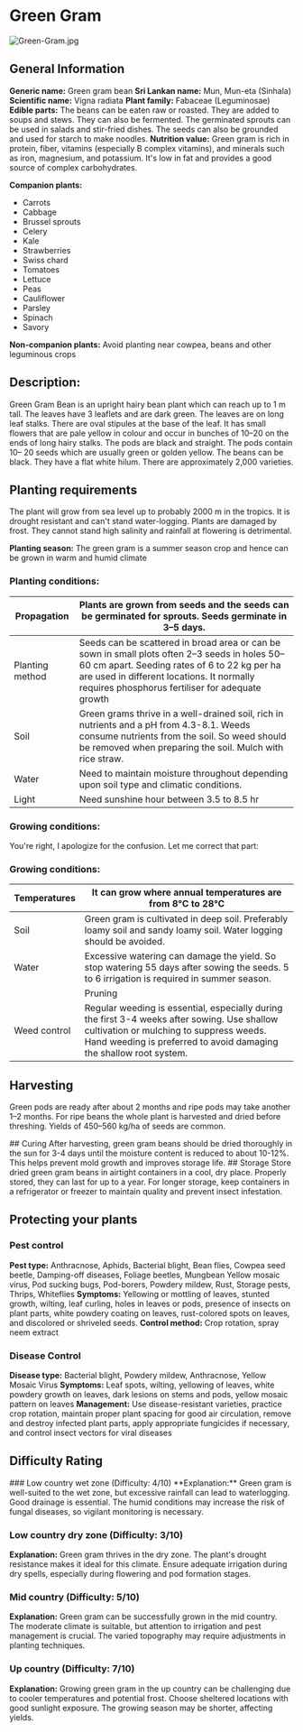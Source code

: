# Green Gram
![Green-Gram.jpg](../../assets/images/Green-Gram.jpg "By Ivar Leidus - Own work, CC BY-SA 4.0, https://commons.wikimedia.org/w/index.php?curid=97530683")

## General Information
**Generic name:** Green gram bean
**Sri Lankan name:** Mun, Mun-eta (Sinhala)
<update>**Scientific name:** Vigna radiata</update>
<update>**Plant family:** Fabaceae (Leguminosae)</update>
**Edible parts:** The beans can be eaten raw or roasted. They are added to soups and stews. They can also be fermented. The germinated sprouts can be used in salads and stir-fried dishes. The seeds can also be grounded and used for starch to make noodles.
<update>**Nutrition value:** Green gram is rich in protein, fiber, vitamins (especially B complex vitamins), and minerals such as iron, magnesium, and potassium. It's low in fat and provides a good source of complex carbohydrates.</update>

**Companion plants:** 
- Carrots
- Cabbage
- Brussel sprouts
- Celery
- Kale
- Strawberries
- Swiss chard
- Tomatoes
- Lettuce
- Peas
- Cauliflower
- Parsley
- Spinach
- Savory

**Non-companion plants:** Avoid planting near cowpea, beans and other leguminous crops

## Description:
Green Gram Bean is an upright hairy bean plant which can reach up to 1 m tall. The leaves have 3 leaflets and are dark green. The leaves are on long leaf stalks. There are oval stipules at the base of the leaf. It has small flowers that are pale yellow in colour and occur in bunches of 10–20 on the ends of long hairy stalks. The pods are black and straight. The pods contain 10– 20 seeds which are usually green or golden yellow. The beans can be black. They have a flat white hilum. There are approximately 2,000 varieties.

## Planting requirements
The plant will grow from sea level up to probably 2000 m in the tropics. It is drought resistant and can't stand water-logging. Plants are damaged by frost. They cannot stand high salinity and rainfall at flowering is detrimental.

**Planting season:** The green gram is a summer season crop and hence can be grown in warm and humid climate 

### Planting conditions:
| **Propagation** | Plants are grown from seeds and the seeds can be germinated for sprouts. Seeds germinate in 3–5 days.                                                                                                                                          |
|-----------------|------------------------------------------------------------------------------------------------------------------------------------------------------------------------------------------------------------------------------------------------|
| Planting method | Seeds can be scattered in broad area or can be sown in small plots often 2–3 seeds in holes 50–60 cm apart. Seeding rates of 6 to 22 kg per ha are used in different locations. It normally requires phosphorus fertiliser for adequate growth |
| Soil            | Green grams thrive in a well-drained soil, rich in nutrients and a pH from 4.3-8.1. Weeds consume nutrients from the soil. So weed should be removed when preparing the soil. Mulch with rice straw.                                           |
| Water           | Need to maintain moisture throughout depending upon soil type and climatic conditions.                                                                                                                                                         |
| Light           | Need sunshine hour between 3.5 to 8.5 hr                                                                                                                                                                                                       |

### Growing conditions:
You're right, I apologize for the confusion. Let me correct that part:

### Growing conditions:
| Temperatures | It can grow where annual temperatures are from 8°C to 28°C                                                                                |
|--------------|-------------------------------------------------------------------------------------------------------------------------------------------|
| Soil         | Green gram is cultivated in deep soil. Preferably loamy soil and sandy loamy soil. Water logging should be avoided.                       |
| Water        | Excessive watering can damage the yield. So stop watering 55 days after sowing the seeds. 5 to 6 irrigation is required in summer season. |
<update>| Pruning      | Green gram does not require pruning. It's an annual crop that completes its lifecycle in one growing season.                              |
| Weed control | Regular weeding is essential, especially during the first 3-4 weeks after sowing. Use shallow cultivation or mulching to suppress weeds. Hand weeding is preferred to avoid damaging the shallow root system. |</update>

## Harvesting
Green pods are ready after about 2 months and ripe pods may take another 1–2 months. For ripe beans the whole plant is harvested and dried before threshing. Yields of 450–560 kg/ha of seeds are common.

<update>
## Curing
After harvesting, green gram beans should be dried thoroughly in the sun for 3-4 days until the moisture content is reduced to about 10-12%. This helps prevent mold growth and improves storage life.
</update>

<update>
## Storage
Store dried green gram beans in airtight containers in a cool, dry place. Properly stored, they can last for up to a year. For longer storage, keep containers in a refrigerator or freezer to maintain quality and prevent insect infestation.
</update>

## Protecting your plants
### Pest control
**Pest type:** Anthracnose, Aphids, Bacterial blight, Bean flies, Cowpea seed beetle, Damping-off diseases, Foliage beetles, Mungbean Yellow mosaic virus, Pod sucking bugs, Pod-borers, Powdery mildew, Rust, Storage pests, Thrips, Whiteflies
<update>**Symptoms:** Yellowing or mottling of leaves, stunted growth, wilting, leaf curling, holes in leaves or pods, presence of insects on plant parts, white powdery coating on leaves, rust-colored spots on leaves, and discolored or shriveled seeds.</update>
**Control method:** Crop rotation, spray neem extract

### Disease Control
<update>**Disease type:** Bacterial blight, Powdery mildew, Anthracnose, Yellow Mosaic Virus</update>
<update>**Symptoms:** Leaf spots, wilting, yellowing of leaves, white powdery growth on leaves, dark lesions on stems and pods, yellow mosaic pattern on leaves</update>
<update>**Management:** Use disease-resistant varieties, practice crop rotation, maintain proper plant spacing for good air circulation, remove and destroy infected plant parts, apply appropriate fungicides if necessary, and control insect vectors for viral diseases</update>

## Difficulty Rating
<update>
### Low country wet zone (Difficulty: 4/10)
**Explanation:** Green gram is well-suited to the wet zone, but excessive rainfall can lead to waterlogging. Good drainage is essential. The humid conditions may increase the risk of fungal diseases, so vigilant monitoring is necessary.

### Low country dry zone (Difficulty: 3/10)
**Explanation:** Green gram thrives in the dry zone. The plant's drought resistance makes it ideal for this climate. Ensure adequate irrigation during dry spells, especially during flowering and pod formation stages.

### Mid country (Difficulty: 5/10)
**Explanation:** Green gram can be successfully grown in the mid country. The moderate climate is suitable, but attention to irrigation and pest management is crucial. The varied topography may require adjustments in planting techniques.

### Up country (Difficulty: 7/10)
**Explanation:** Growing green gram in the up country can be challenging due to cooler temperatures and potential frost. Choose sheltered locations with good sunlight exposure. The growing season may be shorter, affecting yields.
</update>